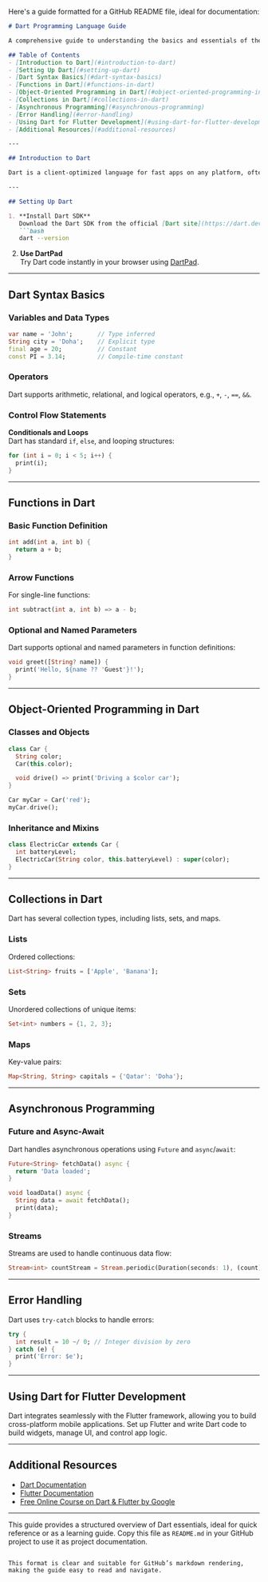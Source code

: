 Here's a guide formatted for a GitHub README file, ideal for documentation:

```markdown
# Dart Programming Language Guide

A comprehensive guide to understanding the basics and essentials of the Dart programming language, with topics covering syntax, functions, object-oriented programming, collections, asynchronous programming, and more.

## Table of Contents
- [Introduction to Dart](#introduction-to-dart)
- [Setting Up Dart](#setting-up-dart)
- [Dart Syntax Basics](#dart-syntax-basics)
- [Functions in Dart](#functions-in-dart)
- [Object-Oriented Programming in Dart](#object-oriented-programming-in-dart)
- [Collections in Dart](#collections-in-dart)
- [Asynchronous Programming](#asynchronous-programming)
- [Error Handling](#error-handling)
- [Using Dart for Flutter Development](#using-dart-for-flutter-development)
- [Additional Resources](#additional-resources)

---

## Introduction to Dart

Dart is a client-optimized language for fast apps on any platform, often used with the Flutter framework for mobile development. Dart is a strongly-typed, object-oriented language optimized for UI with support for asynchronous programming.

---

## Setting Up Dart

1. **Install Dart SDK**  
   Download the Dart SDK from the official [Dart site](https://dart.dev/get-dart). Verify the installation with:
   ```bash
   dart --version
   ```
2. **Use DartPad**  
   Try Dart code instantly in your browser using [DartPad](https://dartpad.dev/).

---

## Dart Syntax Basics

### Variables and Data Types
```dart
var name = 'John';       // Type inferred
String city = 'Doha';    // Explicit type
final age = 20;          // Constant
const PI = 3.14;         // Compile-time constant
```

### Operators
Dart supports arithmetic, relational, and logical operators, e.g., `+`, `-`, `==`, `&&`.

### Control Flow Statements
**Conditionals and Loops**  
Dart has standard `if`, `else`, and looping structures:
```dart
for (int i = 0; i < 5; i++) {
  print(i);
}
```

---

## Functions in Dart

### Basic Function Definition
```dart
int add(int a, int b) {
  return a + b;
}
```

### Arrow Functions
For single-line functions:
```dart
int subtract(int a, int b) => a - b;
```

### Optional and Named Parameters
Dart supports optional and named parameters in function definitions:
```dart
void greet([String? name]) {
  print('Hello, ${name ?? 'Guest'}!');
}
```

---

## Object-Oriented Programming in Dart

### Classes and Objects
```dart
class Car {
  String color;
  Car(this.color);

  void drive() => print('Driving a $color car');
}

Car myCar = Car('red');
myCar.drive();
```

### Inheritance and Mixins
```dart
class ElectricCar extends Car {
  int batteryLevel;
  ElectricCar(String color, this.batteryLevel) : super(color);
}
```

---

## Collections in Dart

Dart has several collection types, including lists, sets, and maps.

### Lists
Ordered collections:
```dart
List<String> fruits = ['Apple', 'Banana'];
```

### Sets
Unordered collections of unique items:
```dart
Set<int> numbers = {1, 2, 3};
```

### Maps
Key-value pairs:
```dart
Map<String, String> capitals = {'Qatar': 'Doha'};
```

---

## Asynchronous Programming

### Future and Async-Await
Dart handles asynchronous operations using `Future` and `async`/`await`:
```dart
Future<String> fetchData() async {
  return 'Data loaded';
}

void loadData() async {
  String data = await fetchData();
  print(data);
}
```

### Streams
Streams are used to handle continuous data flow:
```dart
Stream<int> countStream = Stream.periodic(Duration(seconds: 1), (count) => count + 1);
```

---

## Error Handling

Dart uses `try-catch` blocks to handle errors:
```dart
try {
  int result = 10 ~/ 0; // Integer division by zero
} catch (e) {
  print('Error: $e');
}
```

---

## Using Dart for Flutter Development

Dart integrates seamlessly with the Flutter framework, allowing you to build cross-platform mobile applications. Set up Flutter and write Dart code to build widgets, manage UI, and control app logic.

---

## Additional Resources

- [Dart Documentation](https://dart.dev/guides)
- [Flutter Documentation](https://flutter.dev/docs)
- [Free Online Course on Dart & Flutter by Google](https://flutter.dev/)

---

This guide provides a structured overview of Dart essentials, ideal for quick reference or as a learning guide. Copy this file as `README.md` in your GitHub project to use it as project documentation.
```

This format is clear and suitable for GitHub’s markdown rendering, making the guide easy to read and navigate.
